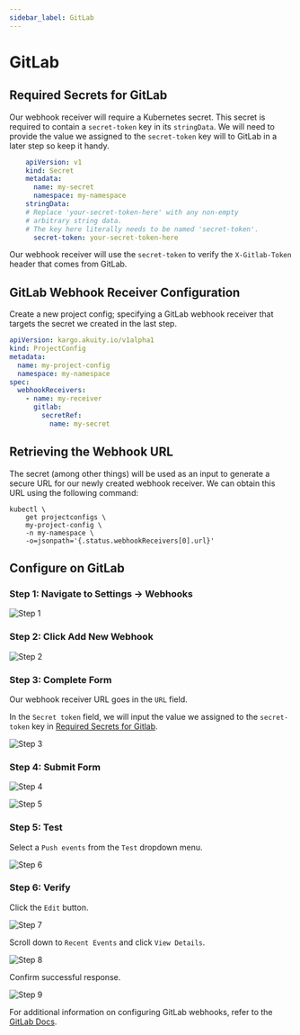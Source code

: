 ```yaml
---
sidebar_label: GitLab
---
```


# GitLab

## Required Secrets for GitLab

Our webhook receiver will require a Kubernetes secret. This secret is required to contain a `secret-token` key in its `stringData`. We will need to provide the value we assigned to the `secret-token` key will to GitLab in a later step so keep it handy.

```yaml
    apiVersion: v1
    kind: Secret
    metadata:
      name: my-secret
      namespace: my-namespace
    stringData:
    # Replace 'your-secret-token-here' with any non-empty
    # arbitrary string data.
    # The key here literally needs to be named 'secret-token'.
      secret-token: your-secret-token-here
```

Our webhook receiver will use the `secret-token` to verify the `X-Gitlab-Token` header that comes from GitLab.

## GitLab Webhook Receiver Configuration

Create a new project config; specifying a GitLab webhook receiver that
targets the secret we created in the last step.

```yaml
apiVersion: kargo.akuity.io/v1alpha1
kind: ProjectConfig
metadata:
  name: my-project-config
  namespace: my-namespace
spec:
  webhookReceivers: 
    - name: my-receiver
      gitlab:
        secretRef:
          name: my-secret
```

## Retrieving the Webhook URL

The secret (among other things) will be used as an input to generate
a secure URL for our newly created webhook receiver. We can obtain
this URL using the following command:

    kubectl \
        get projectconfigs \
        my-project-config \
        -n my-namespace \
        -o=jsonpath='{.status.webhookReceivers[0].url}'


## Configure on GitLab

### Step 1: Navigate to Settings -> Webhooks

![Step 1](./img/1.png "Settings")

### Step 2: Click Add New Webhook

![Step 2](./img/2.png "Add Webhook Button")

### Step 3: Complete Form

Our webhook receiver URL goes in the `URL` field.

In the `Secret token` field, we will input the value we assigned to the `secret-token` key in [Required Secrets for Gitlab](#required-secrets-for-gitlab).

![Step 3](./img/3.png "Add Webhook Form")

### Step 4: Submit Form

![Step 4](./img/4.png "Submit Form")

![Step 5](./img/5.png "Created")

### Step 5: Test

Select a `Push events` from the `Test` dropdown menu.

![Step 6](./img/6.png "Test Button")

### Step 6: Verify

Click the `Edit` button.

![Step 7](./img/7.png "Edit Button")

Scroll down to `Recent Events` and click `View Details`.

![Step 8](./img/8.png "Recent Events")

Confirm successful response.

![Step 9](./img/9.png "Response")

For additional information on configuring GitLab webhooks, refer to the [GitLab Docs](https://docs.gitlab.com/user/project/integrations/webhooks/).